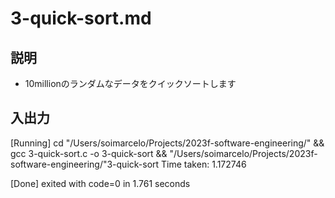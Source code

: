 # 3-quick-sort.md
## 説明
- 10millionのランダムなデータをクイックソートします
## 入出力
[Running] cd "/Users/soimarcelo/Projects/2023f-software-engineering/" && gcc 3-quick-sort.c -o 3-quick-sort && "/Users/soimarcelo/Projects/2023f-software-engineering/"3-quick-sort
Time taken: 1.172746

[Done] exited with code=0 in 1.761 seconds
